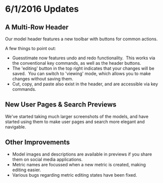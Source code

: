 # 6/1/2016 Updates

## A Multi-Row Header

Our model header features a new toolbar with buttons for common actions.

A few things to point out:

- Guesstimate now features undo and redo functionality.  This works via the conventional key commands, as well as the header buttons.
- The 'editing' button in the top right indicates that your changes will be saved.  You can switch to 'viewing' mode, which allows you to make changes without saving them.
- Cut, copy, and paste also exist in the header, and are accessible via key commands.

## New User Pages & Search Previews

We've started taking much larger screenshots of the models, and have started using them to make user pages and search more elegant and navigable.

## Other Improvements

- Model images and descriptions are available in previews if you share them on social media applications.
- Metric names are focussed when a new metric is created, making editing easier.
- Various bugs regarding metric editing states have been fixed.
